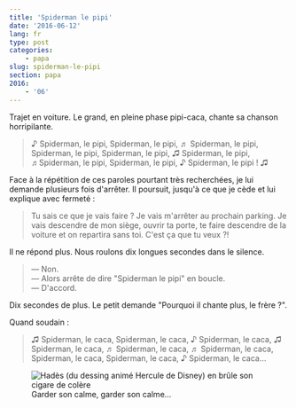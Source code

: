 ```yaml
---
title: 'Spiderman le pipi'
date: '2016-06-12'
lang: fr
type: post
categories:
    - papa
slug: spiderman-le-pipi
section: papa
2016:
    - '06'
---
```


Trajet en voiture. Le grand, en pleine phase pipi-caca, chante sa chanson horripilante.

<!-- more -->

> ♪ Spiderman, le pipi, Spiderman, le pipi, ♬ Spiderman, le pipi, Spiderman, le pipi, Spiderman, le pipi, ♫ Spiderman, le pipi, ♬Spiderman, le pipi, Spiderman, le pipi, ♪ Spiderman, le pipi ! ♫

Face à la répétition de ces paroles pourtant très recherchées, je lui demande plusieurs fois d'arrêter. Il poursuit, jusqu'à ce que je cède et lui explique avec fermeté :

> Tu sais ce que je vais faire ? Je vais m'arrêter au prochain parking. Je vais descendre de mon siège, ouvrir ta porte, te faire descendre de la voiture et on repartira sans toi. C'est ça que tu veux ?!

Il ne répond plus. Nous roulons dix longues secondes dans le silence.

> — Non.  
> — Alors arrête de dire "Spiderman le pipi" en boucle.  
> — D'accord.

Dix secondes de plus. Le petit demande "Pourquoi il chante plus, le frère ?".

Quand soudain :

> ♫ Spiderman, le caca, Spiderman, le caca, ♪ Spiderman, le caca, ♫ Spiderman, le caca, ♬ Spiderman, le caca, ♬ Spiderman, le caca, Spiderman, le caca, Spiderman, le caca, ♪ Spiderman, le caca…

<figure>
  <img src="/assets/images/papa/2016-06-12/1.gif" alt="Hadès (du dessing animé Hercule de Disney) en brûle son cigare de colère" />
  <figcaption>Garder son calme, garder son calme…</figcaption>
</figure>
